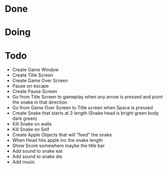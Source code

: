 # Done

# Doing

# Todo
* Create Game Window
* Create Title Screen
* Create Game Over Screen
* Pause on escape
* Create Pause Screen
* Go from Title Screen to gameplay when any arrow is pressed and point the snake in that direction
* Go from Game Over Screen to Title screen when Space is pressed
* Create Snake that starts at 3 length (Snake head is bright green body dark green)
* Kill Snake on walls
* Kill Snake on Self
* Create Apple Objects that will "feed" the snake
* When Head hits apple inc the snake length
* Show Score somewhere maybe the title bar
* Add sound to snake eat
* Add sound to snake die
* Add music